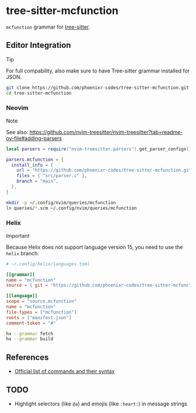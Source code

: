 # tree-sitter-mcfunction

`mcfunction` grammar for [tree-sitter][].

## Editor Integration

> [!TIP]
> For full compability, also make sure to have Tree-sitter grammar installed for
> JSON.

```sh
git clone https://github.com/phoenixr-codes/tree-sitter-mcfunction.git
cd tree-sitter-mcfunction
```

### Neovim

> [!NOTE]
> See also: <https://github.com/nvim-treesitter/nvim-treesitter?tab=readme-ov-file#adding-parsers>

```lua
local parsers = require("nvim-treesitter.parsers").get_parser_configs()

parsers.mcfunction = {
  install_info = {
    url = "https://github.com/phoenixr-codes/tree-sitter-mcfunction.git",
    files = { "src/parser.c" },
    branch = "main",
  },
}
```

```sh
mkdir -p ~/.config/nvim/queries/mcfunction
ln queries/*.scm ~/.config/nvim/queries/mcfunction
```

### Helix

> [!IMPORTANT]
> Because Helix does not support language version 15, you need to use the
> `helix` branch.

```toml
# ~/.config/helix/languages.toml

[[grammar]]
name = "mcfunction"
source = { git = "https://github.com/phoenixr-codes/tree-sitter-mcfunction", rev = "<LATEST COMMIT HASH OF `helix` BRANCH>" }

[[language]]
scope = "source.mcfunction"
name = "mcfunction"
file-types = ["mcfunction"]
roots = ["manifest.json"]
comment-token = "#"
```

```sh
hx --grammar fetch
hx --grammar build
```

## References

- [Official list of commands and their syntax](https://github.com/MicrosoftDocs/minecraft-creator/tree/main/creator/Commands/commands)

## TODO

- Highlight selectors (like `@a`) and emojis (like `:heart:`) in message strings

[tree-sitter]: https://github.com/tree-sitter/tree-sitter
